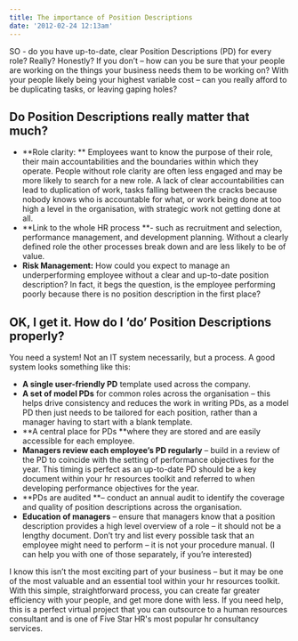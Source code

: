 ```yaml
---
title: The importance of Position Descriptions
date: '2012-02-24 12:13am'
---
```

SO - do you have up-to-date, clear Position Descriptions (PD) for every role? Really? Honestly? If you don’t – how can you be sure that your people are working on the things your business needs them to be working on? With your people likely being your highest variable cost – can you really afford to be duplicating tasks, or leaving gaping holes? 

## Do Position Descriptions really matter that much?

* **Role clarity: ** Employees want to know the purpose of their role, their main accountabilities and the boundaries within which they operate.  People without role clarity are often less engaged and may be more likely to search for a new role. A lack of clear accountabilities can lead to duplication of work, tasks falling between the cracks because nobody knows who is accountable for what, or work being done at too high a level in the organisation, with strategic work not getting done at all. 
* **Link to the whole HR process **- such as recruitment and selection, performance management, and development planning. Without a clearly defined role the other processes break down and are less likely to be of value.
* **Risk Management:**  How could you expect to manage an underperforming employee without a clear and up-to-date position description?  In fact, it begs the question, is the employee performing poorly because there is no position description in the first place?

## OK, I get it. How do I ‘do’ Position Descriptions properly?

You need a system!  Not an IT system necessarily, but a process.  A good system looks something like this:

* **A single user-friendly PD** template used across the company.
* **A set of model PDs** for common roles across the organisation – this helps drive consistency and reduces the work in writing PDs, as a model PD then just needs to be tailored for each position, rather than a manager having to start with a blank template.
* **A central place for PDs **where they are stored and are easily accessible for each employee.
* **Managers review each employee’s PD regularly** – build in a review of the PD to coincide with the setting of performance objectives for the year. This timing is perfect as an up-to-date PD should be a key document within your hr resources toolkit and referred to when developing performance objectives for the year.
* **PDs are audited **– conduct an annual audit to identify the coverage and quality of position descriptions across the organisation. 
* **Education of managers** – ensure that managers know that a position description provides a high level overview of a role – it should not be a lengthy document.  Don’t try and list every possible task that an employee might need to perform – it is not your procedure manual. (I can help you with one of those separately, if you’re interested)

I know this isn’t the most exciting part of your business – but it may be one of the most valuable and an essential tool within your hr resources toolkit. With this simple, straightforward process, you can create far greater efficiency with your people, and get more done with less.  If you need help, this is a perfect virtual project that you can outsource to a human resources consultant and is one of Five Star HR's most popular hr consultancy services.
